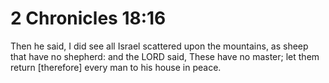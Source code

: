 # 2 Chronicles 18:16

Then he said, I did see all Israel scattered upon the mountains, as sheep that have no shepherd: and the LORD said, These have no master; let them return [therefore] every man to his house in peace.